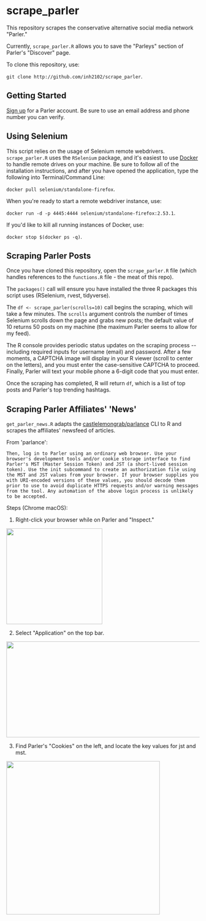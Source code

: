 # scrape_parler
This repository scrapes the conservative alternative social media network "Parler."

Currently, `scrape_parler.R` allows you to save the "Parleys" section of Parler's "Discover" page.

To clone this repository, use:

`git clone http://github.com/inh2102/scrape_parler`.

## Getting Started

[Sign up](https://parler.com/auth/access) for a Parler account. Be sure to use an email address and phone number you can verify. 

## Using Selenium

This script relies on the usage of Selenium remote webdrivers. `scrape_parler.R` uses the `RSelenium` package, and it's easiest to use [Docker](https://www.docker.com/get-started) to handle remote drives on your machine. Be sure to follow all of the installation instructions, and after you have opened the application, type the following into Terminal/Command Line:

`docker pull selenium/standalone-firefox`.

When you're ready to start a remote webdriver instance, use:

`docker run -d -p 4445:4444 selenium/standalone-firefox:2.53.1`.

If you'd like to kill all running instances of Docker, use:

`docker stop $(docker ps -q)`.

## Scraping Parler Posts

Once you have cloned this repository, open the `scrape_parler.R` file (which handles references to the `functions.R` file - the meat of this repo). 

The `packages()` call will ensure you have installed the three R packages this script uses (RSelenium, rvest, tidyverse). 

The `df <- scrape_parler(scrolls=10)` call begins the scraping, which will take a few minutes. The `scrolls` argument controls the number of times Selenium scrolls down the page and grabs new posts; the default value of 10 returns 50 posts on my machine (the maximum Parler seems to allow for my feed).

The R console provides periodic status updates on the scraping process -- including required inputs for username (email) and password. After a few moments, a CAPTCHA image will display in your R viewer (scroll to center on the letters), and you must enter the case-sensitive CAPTCHA to proceed. Finally, Parler will text your mobile phone a 6-digit code that you must enter.

Once the scraping has completed, R will return `df`, which is a list of top posts and Parler's top trending hashtags.

## Scraping Parler Affiliates' 'News'

`get_parler_news.R` adapts the [castlelemongrab/parlance](https://github.com/castlelemongrab/parlance) CLI to R and scrapes the affiliates' newsfeed of articles.

From 'parlance': 

`Then, log in to Parler using an ordinary web browser. Use your browser's development tools and/or cookie storage interface to find Parler's MST (Master Session Token) and JST (a short-lived session token). Use the init subcommand to create an authorization file using the MST and JST values from your browser. If your browser supplies you with URI-encoded versions of these values, you should decode them prior to use to avoid duplicate HTTPS requests and/or warning messages from the tool. Any automation of the above login process is unlikely to be accepted.`

Steps (Chrome macOS):

1) Right-click your browser while on Parler and "Inspect."
<img src="https://i.ibb.co/PGDdZ5Q/1.png" width="250" height="250"/>

2) Select "Application" on the top bar.
<img src="https://i.ibb.co/Mc0mhg6/2.png" width="1000" height="250"/>

3) Find Parler's "Cookies" on the left, and locate the key values for jst and mst.
<img src="https://i.ibb.co/RNMztVx/3.png" width="400" height="400"/>
